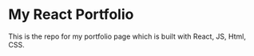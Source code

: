 # My React Portfolio
This is the repo for my portfolio page which is built with React, JS, Html, CSS.